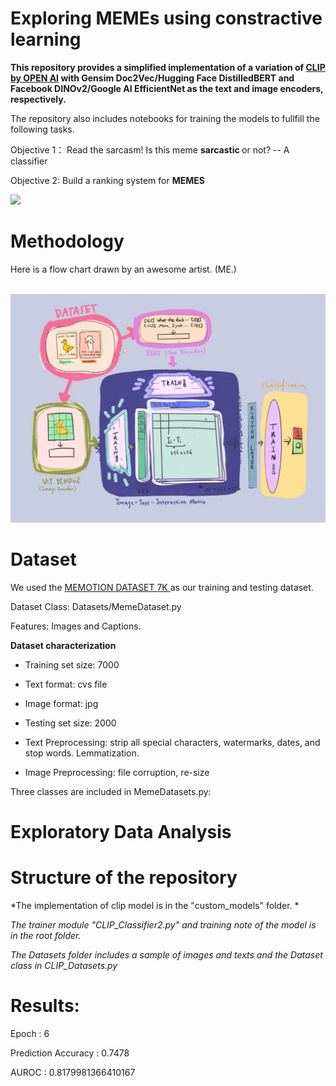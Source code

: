 # Exploring MEMEs using constractive learning

<b> This repository provides a simplified implementation of a variation of <a href="https://openai.com/index/clip/">CLIP by OPEN AI</a> with Gensim Doc2Vec/Hugging Face DistilledBERT and Facebook DINOv2/Google AI EfficientNet as the text and image encoders, respectively.</b>

The repository also includes notebooks for training the models to fullfill the following tasks.

Objective 1： Read the sarcasm! Is this meme <b> sarcastic </b> or not? -- A classifier

Objective 2: Build a ranking system for <b> MEMES </b>

<img src="https://static.wixstatic.com/media/bb1bd6_5798c09022ba43249a38bfea9be1db34~mv2.png/v1/fill/w_980,h_560,al_c,q_90,usm_0.66_1.00_0.01,enc_auto/bb1bd6_5798c09022ba43249a38bfea9be1db34~mv2.png" width="400">


# Methodology


Here is a flow chart drawn by an awesome artist. (ME.)


<br>

<img src = 'readme-images/class.jpg' width = 800>



<br>


# Dataset

We used the <a href ='https://www.kaggle.com/datasets/williamscott701/memotion-dataset-7k'> MEMOTION DATASET 7K </a> as our training and testing dataset. 

Dataset Class: Datasets/MemeDataset.py

Features: Images and Captions.


<b>Dataset characterization </b>

- Training set size: 7000

- Text format: cvs file

- Image format: jpg

- Testing set size: 2000

- Text Preprocessing: strip all special characters, watermarks, dates, and stop words. Lemmatization.

- Image Preprocessing: file corruption, re-size


  
Three classes are included in MemeDatasets.py:



# Exploratory Data Analysis






# Structure of the repository

*The implementation of clip model is in the "custom_models" folder. *

*The trainer module "CLIP_Classifier2.py" and training note of the model is in the root folder.*

*The Datasets folder includes a sample of images and texts and the Dataset class in CLIP_Datasets.py*


# Results:

Epoch :  6

Prediction Accuracy :  0.7478

AUROC :  0.8179981366410167
